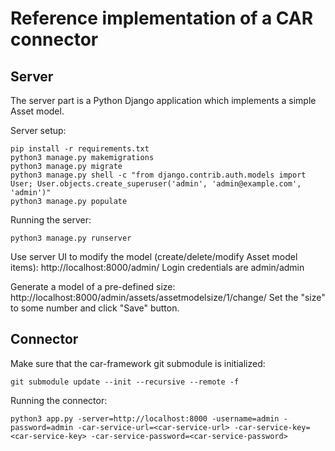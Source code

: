 # Reference implementation of a CAR connector

## Server

The server part is a Python Django application which implements a simple Asset model.

Server setup:

```
pip install -r requirements.txt
python3 manage.py makemigrations
python3 manage.py migrate
python3 manage.py shell -c "from django.contrib.auth.models import User; User.objects.create_superuser('admin', 'admin@example.com', 'admin')"
python3 manage.py populate
```


Running the server:

```
python3 manage.py runserver
```

Use server UI to modify the model (create/delete/modify Asset model items): http://localhost:8000/admin/
Login credentials are admin/admin

Generate a model of a pre-defined size: http://localhost:8000/admin/assets/assetmodelsize/1/change/
Set the "size" to some number and click "Save" button.


## Connector

Make sure that the car-framework git submodule is initialized:
```
git submodule update --init --recursive --remote -f
```

Running the connector:
```
python3 app.py -server=http://localhost:8000 -username=admin -password=admin -car-service-url=<car-service-url> -car-service-key=<car-service-key> -car-service-password=<car-service-password>

```
